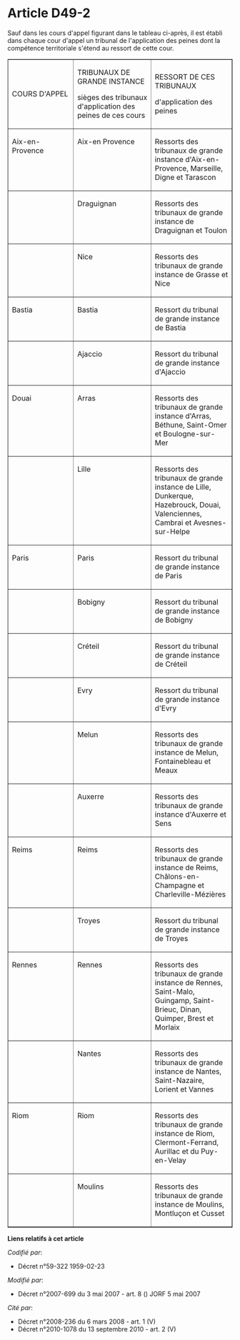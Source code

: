 # Article D49-2

Sauf dans les cours d'appel figurant dans le tableau ci-après, il est établi dans chaque cour d'appel un tribunal de
l'application des peines dont la compétence territoriale s'étend au ressort de cette cour.

<table align="center" border="1" cellspacing="0" cellpadding="0" width="605">
  <tbody>
    <tr>
      <td width="181">

COURS D'APPEL

</td>
      <td width="209">

TRIBUNAUX DE GRANDE INSTANCE

sièges des tribunaux d'application des peines de ces cours

</td>
      <td width="215">

RESSORT DE CES TRIBUNAUX

d'application des peines

</td>
    </tr>
    <tr>
      <td valign="top" width="181">

Aix-en-Provence

</td>
      <td valign="top" width="209">

Aix-en Provence

</td>
      <td width="215" valign="top">

Ressorts des tribunaux de grande instance d'Aix-en-Provence, Marseille, Digne et Tarascon

</td>
    </tr>
    <tr>
      <td valign="top" width="181">
      </td><td width="209" valign="top">

Draguignan

</td>
      <td valign="top" width="215">

Ressorts des tribunaux de grande instance de Draguignan et Toulon

</td>
    </tr>
    <tr>
      <td width="181" valign="top">
      </td><td valign="top" width="209">

Nice

</td>
      <td width="215" valign="top">

Ressorts des tribunaux de grande instance de Grasse et Nice

</td>
    </tr>
    <tr>
      <td width="181" valign="top">

Bastia

</td>
      <td valign="top" width="209">

Bastia

</td>
      <td width="215" valign="top">

Ressort du tribunal de grande instance de Bastia

</td>
    </tr>
    <tr>
      <td valign="top" width="181">
      </td><td valign="top" width="209">

Ajaccio

</td>
      <td width="215" valign="top">

Ressort du tribunal de grande instance d'Ajaccio

</td>
    </tr>
    <tr>
      <td width="181" valign="top">

Douai

</td>
      <td valign="top" width="209">

Arras

</td>
      <td width="215" valign="top">

Ressorts des tribunaux de grande instance d'Arras, Béthune, Saint-Omer et Boulogne-sur-Mer

</td>
    </tr>
    <tr>
      <td valign="top" width="181">
      </td><td valign="top" width="209">

Lille

</td>
      <td width="215" valign="top">

Ressorts des tribunaux de grande instance de Lille, Dunkerque, Hazebrouck, Douai, Valenciennes, Cambrai et Avesnes-sur-Helpe

</td>
    </tr>
    <tr>
      <td valign="top" width="181">

Paris

</td>
      <td width="209" valign="top">

Paris

</td>
      <td valign="top" width="215">

Ressort du tribunal de grande instance de Paris

</td>
    </tr>
    <tr>
      <td width="181" valign="top">
      </td><td valign="top" width="209">

Bobigny

</td>
      <td valign="top" width="215">

Ressort du tribunal de grande instance de Bobigny

</td>
    </tr>
    <tr>
      <td valign="top" width="181">
      </td><td width="209" valign="top">

Créteil

</td>
      <td width="215" valign="top">

Ressort du tribunal de grande instance de Créteil

</td>
    </tr>
    <tr>
      <td valign="top" width="181">
      </td><td valign="top" width="209">

Evry

</td>
      <td width="215" valign="top">

Ressort du tribunal de grande instance d'Evry

</td>
    </tr>
    <tr>
      <td width="181" valign="top">
      </td><td width="209" valign="top">

Melun

</td>
      <td width="215" valign="top">

Ressorts des tribunaux de grande instance de Melun, Fontainebleau et Meaux

</td>
    </tr>
    <tr>
      <td width="181" valign="top">
      </td><td width="209" valign="top">

Auxerre

</td>
      <td valign="top" width="215">

Ressorts des tribunaux de grande instance d'Auxerre et Sens

</td>
    </tr>
    <tr>
      <td width="181" valign="top">

Reims

</td>
      <td width="209" valign="top">

Reims

</td>
      <td valign="top" width="215">

Ressorts des tribunaux de grande instance de Reims, Châlons-en-Champagne et Charleville-Mézières

</td>
    </tr>
    <tr>
      <td width="181" valign="top">
      </td><td width="209" valign="top">

Troyes

</td>
      <td width="215" valign="top">

Ressort du tribunal de grande instance de Troyes

</td>
    </tr>
    <tr>
      <td width="181" valign="top">

Rennes

</td>
      <td width="209" valign="top">

Rennes

</td>
      <td valign="top" width="215">

Ressorts des tribunaux de grande instance de Rennes, Saint-Malo, Guingamp, Saint-Brieuc, Dinan, Quimper, Brest et Morlaix

</td>
    </tr>
    <tr>
      <td valign="top" width="181">
      </td><td valign="top" width="209">

Nantes

</td>
      <td valign="top" width="215">

Ressorts des tribunaux de grande instance de Nantes, Saint-Nazaire, Lorient et Vannes

</td>
    </tr>
    <tr>
      <td valign="top" width="181">

Riom

</td>
      <td width="209" valign="top">

Riom

</td>
      <td valign="top" width="215">

Ressorts des tribunaux de grande instance de Riom, Clermont-Ferrand, Aurillac et du Puy-en-Velay

</td>
    </tr>
    <tr>
      <td width="181" valign="top">
      </td><td valign="top" width="209">

Moulins

</td>
      <td valign="top" width="215">

Ressorts des tribunaux de grande instance de Moulins, Montluçon et Cusset

</td>
    </tr>
  </tbody>
</table>

**Liens relatifs à cet article**

_Codifié par_:

  - Décret n°59-322 1959-02-23

_Modifié par_:

  - Décret n°2007-699 du 3 mai 2007 - art. 8 () JORF 5 mai 2007

_Cité par_:

  - Décret n°2008-236 du 6 mars 2008 - art. 1 (V)
  - Décret n°2010-1078 du 13 septembre 2010 - art. 2 (V)
